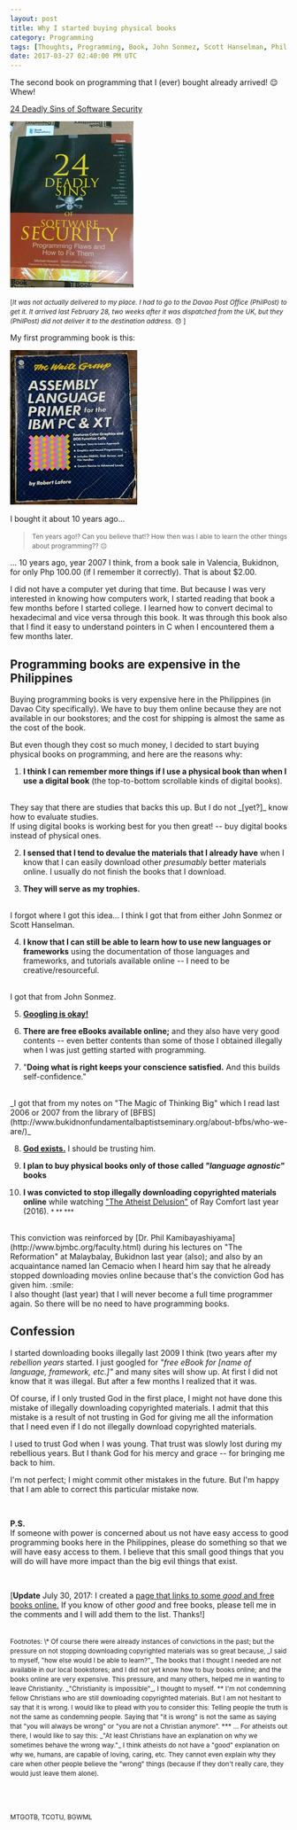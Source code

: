 ```yaml
---
layout: post
title: Why I started buying physical books
category: Programming
tags: [Thoughts, Programming, Book, John Sonmez, Scott Hanselman, Phil Kamibayashiyama]
date: 2017-03-27 02:40:00 PM UTC
---
```


<!-- March 27, 2017 10:40:00 PM Philippine Time -->

The second book on programming that I (ever) bought already arrived! :relieved: Whew!

[24 Deadly Sins of Software Security](https://www.bookdepository.com/book/9780071626750?a_aid=jflaga)


[![24 Deadly Sins of Software Security book](/images/2017/24-deadly-sins-of-software-security-book.jpg)](https://www.bookdepository.com/book/9780071626750?a_aid=jflaga)

<!--more-->

<small>[_It was not actually delivered to my place. I had to go to the Davao Post Office (PhilPost) to get it. It arrived last February 28, two weeks after it was dispatched from the UK, but they (PhilPost) did not deliver it to the destination address._ :disappointed: ]</small>

My first programming book is this:

![Assembly Language Primer book](/images/2017/assembly-language-primer-book.jpg)


I bought it about 10 years ago...


> <small>Ten years ago!? Can you believe that!? How then was I able to learn the other things about programming?? :neutral_face: </small>


... 10 years ago, year 2007 I think, from a book sale in Valencia, Bukidnon, for only Php 100.00 (if I remember it correctly). That is about $2.00.


I did not have a computer yet during that time. But because I was very interested in knowing how computers work, I started reading that book a few months before I started college. I learned how to convert decimal to hexadecimal and vice versa through this book. It was through this book also that I find it easy to understand pointers in C when I encountered them a few months later.


## Programming books are expensive in the Philippines

Buying programming books is very expensive here in the Philippines (in Davao City specifically). We have to buy them online because they are not available in our bookstores; and the cost for shipping is almost the same as the cost of the book.

But even though they cost so much money, I decided to start buying physical books on programming, and here are the reasons why:


1. **I think I can remember more things if I use a physical book than when I use a digital book** (the top-to-bottom scrollable kinds of digital books). 
<br />
They say that there are studies that backs this up. But I do not _[yet?]_ know how to evaluate studies.
<br />
If using digital books is working best for you then great! -- buy digital books instead of physical ones.


2. **I sensed that I tend to devalue the materials that I already have** when I know that I can easily download other _presumably_ better materials online. I usually do not finish the books that I download.


3. **They will serve as my trophies.**
<br />
I forgot where I got this idea... I think I got that from either John Sonmez or Scott Hanselman.


4. **I know that I can still be able to learn how to use new languages or frameworks** using the documentation of those languages and frameworks, and tutorials available online -- I need to be creative/resourceful. 
<br />
I got that from John Sonmez.


5. [**Googling is okay!**](http://www.hanselman.com/blog/AmIReallyADeveloperOrJustAGoodGoogler.aspx)

6. **There are free eBooks available online;** and they also have very good contents -- even better contents than some of those I obtained illegally when I was just getting started with programming.


7. "**Doing what is right keeps your conscience satisfied.** And this builds self-confidence." 
<br />
_I got that from my notes on "The Magic of Thinking Big" which I read last 2006 or 2007 from the library of [BFBS](http://www.bukidnonfundamentalbaptistseminary.org/about-bfbs/who-we-are/)_


8. [**God exists.**](http://www.datpostmil.com/the-great-debate-greg-bahnsen-vs-gordon-stein/) I should be trusting him. 


9. **I plan to buy physical books only of those called _"language agnostic"_ books**

10. **I was convicted to stop illegally downloading copyrighted materials online** while  watching ["The Atheist Delusion"](http://www.atheistmovie.com/) of Ray Comfort last year (2016). <small>* ** ***</small>
<br />
This conviction was reinforced by [Dr. Phil Kamibayashiyama](http://www.bjmbc.org/faculty.html) during his lectures on "The Reformation" at Malaybalay, Bukidnon last year (also); and also by an acquaintance named Ian Cemacio when I heard him say that he already stopped downloading movies online because that's the conviction God has given him. :smile:
<br />
I also thought (last year) that I will never become a full time programmer again. So there will be no need to have programming books.


## Confession
I started downloading books illegally last 2009 I think (two years after my _rebellion years_ started. I just googled for _"free eBook for [name of language, framework, etc.]"_ and many sites will show up. At first I did not know that it was illegal. But after a few months I realized that it was.

Of course,  if I only trusted God in the first place, I might not have done this mistake of illegally downloading copyrighted materials. I admit that this mistake is a result of not trusting in God for giving me all the information that I need even if I do not illegally download copyrighted materials.

I used to trust God when I was young. That trust was slowly lost during my rebellious years. But I thank God for his mercy and grace -- for bringing me back to him.

I'm not perfect; I might commit other mistakes in the future. But I'm happy that I am able to correct this particular mistake now.



<br />


**P.S.**
<br />
If someone with power is concerned about us not have easy access to good programming books here in the Philippines, please do something so that we will have easy access to them. I believe that this small good things that you will do will have more impact than the big evil things that exist.

<br />

[**Update** July 30, 2017: I created a [page that links to some _good_ and free books online.](/free-books/) If you know of other _good_ and free books, please tell me in the comments and I will add them to the list. Thanks!]

<br />

<small>
Footnotes:
</small>

<small>
\* Of course there were already instances of convictions in the past; but the pressure on not stopping downloading copyrighted materials was so great because, _I said to myself, "how else would I be able to learn?"_ The books that I thought I needed are not available in our local bookstores; and I did not yet know how to buy books online; and the books online are very expensive.
This pressure, and many others, helped me in wanting to leave Christianity. _"Christianity is impossible"_, I thought to myself.
</small>

<small>
** I'm not condemning fellow Christians who are still downloading copyrighted materials. But I am not hesitant to say that it is wrong. I would like to plead with you to consider this: Telling people the truth is not the same as condemning people. Saying that "it is wrong" is not the same as saying that "you will always be wrong" or "you are not a Christian anymore".
</small>

<small>
*** … For atheists out there, I would like to say this: _"At least Christians have an explanation on why we sometimes behave the wrong way."_
</small>

<small>
I think atheists do not have a "good" explanation on why we, humans, are capable of loving, caring, etc. They cannot even explain why they care when other people believe the "wrong" things (because if they don't really care, they would just leave them alone).
</small>


<br /><br />


<small>MTGOTB, TCOTU, BGWML</small>
